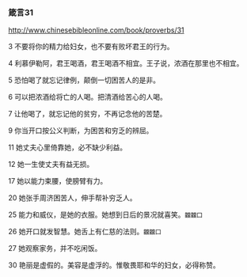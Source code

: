 ### 箴言31
http://www.chinesebibleonline.com/book/proverbs/31

3
不要将你的精力给妇女，也不要有败坏君王的行为。

4
利慕伊勒阿，君王喝酒，君王喝酒不相宜。王子说，浓酒在那里也不相宜。

5
恐怕喝了就忘记律例，颠倒一切困苦人的是非。

6
可以把浓酒给将亡的人喝。把清酒给苦心的人喝。

7
让他喝了，就忘记他的贫穷，不再记念他的苦楚。

9
你当开口按公义判断，为困苦和穷乏的辨屈。

11
她丈夫心里倚靠她，必不缺少利益。

12
她一生使丈夫有益无损。

17
她以能力束腰，使膀臂有力。

20
她张手周济困苦人，伸手帮补穷乏人。

25
能力和威仪，是她的衣服。她想到日后的景况就喜笑。`龖龖囗`

26
她开口就发智慧。她舌上有仁慈的法则。`龖龖囗`

27
她观察家务，并不吃闲饭。

30
艳丽是虚假的。美容是虚浮的。惟敬畏耶和华的妇女，必得称赞。
